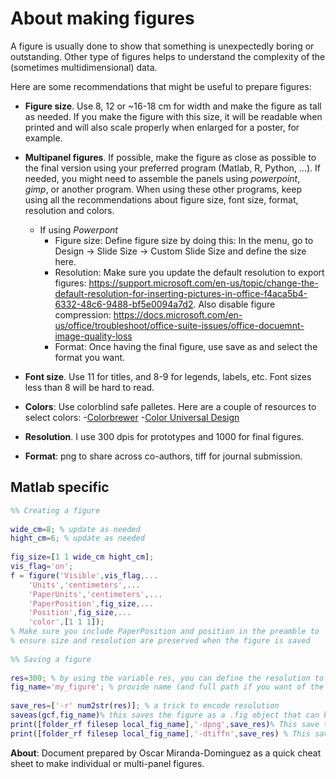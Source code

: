 # About making figures
A figure is usually done to show that something is unexpectedly boring or outstanding. Other type of figures helps to understand the complexity of the (sometimes multidimensional) data.

Here are some recommendations that might be useful to prepare figures:

- **Figure size**. Use 8, 12 or ~16-18 cm for width and make the figure as tall as needed. If you make the figure with this size, it will be readable when printed and will also scale properly when enlarged for a poster, for example. 
- **Multipanel figures**. If possible, make the figure as close as possible to the final version using your preferred program (Matlab, R, Python, ...). If needed, you might need to assemble the panels using *powerpoint*, *gimp*, or another program. When using these other programs, keep using all the recommendations about figure size, font size, format, resolution and colors.
    - If using *Powerpont*
        - Figure size: Define figure size by doing this: In the menu, go to Design -> Slide Size -> Custom Slide Size and define the size here.
        - Resolution: Make sure you update the default resolution to export figures: https://support.microsoft.com/en-us/topic/change-the-default-resolution-for-inserting-pictures-in-office-f4aca5b4-6332-48c6-9488-bf5e0094a7d2. Also disable figure compression: https://docs.microsoft.com/en-us/office/troubleshoot/office-suite-issues/office-docuemnt-image-quality-loss
        - Format: Once having the final figure, use save as and select the format you want.

- **Font size**. Use 11 for titles, and 8-9 for legends, labels, etc. Font sizes less than 8 will be hard to read. 
- **Colors**: Use colorblind safe palletes. Here are a couple of resources to select colors:
    -[Colorbrewer](https://colorbrewer2.org/)
    -[Color Universal Design](https://jfly.uni-koeln.de/color/ )
- **Resolution**. I use 300 dpis for prototypes and 1000 for final figures.
- **Format**: png to share across co-authors, tiff for journal submission.

## Matlab specific

```Matlab
%% Creating a figure
 
wide_cm=8; % update as needed
hight_cm=6; % update as needed
 
fig_size=[1 1 wide_cm hight_cm];
vis_flag='on';
f = figure('Visible',vis_flag,...
    'Units','centimeters',...
    'PaperUnits','centimeters',...
    'PaperPosition',fig_size,...
    'Position',fig_size,...
    'color',[1 1 1]);
% Make sure you include PaperPosition and position in the preamble to
% ensure size and resolution are preserved when the figure is saved
 
%% Saving a figure
 
res=300; % by using the variable res, you can define the resolution to be 300, 1000 or whatever you want
fig_name='my_figure'; % provide name (and full path if you want of the figure to save. No need to specify extension. Extension will be properly set in the following lines of code
 
save_res=['-r' num2str(res)]; % a trick to encode resolution
saveas(gcf,fig_name)% this saves the figure as a .fig object that can be edited later in Matlab
print([folder_rf filesep local_fig_name],'-dpng',save_res)% This save the figure as a png file with the requested resolution specified by res
print([folder_rf filesep local_fig_name],'-dtiffn',save_res) % This save the figure as a tiff file with the requested resolution specified by res
```

**About**: Document prepared by Oscar Miranda-Dominguez as a quick cheat sheet to make individual or multi-panel figures.